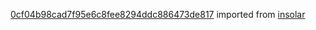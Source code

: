 [0cf04b98cad7f95e6c8fee8294ddc886473de817](https://github.com/insolar/insolar/commit/0cf04b98cad7f95e6c8fee8294ddc886473de817) imported from [insolar](https://github.com/insolar/insolar)
